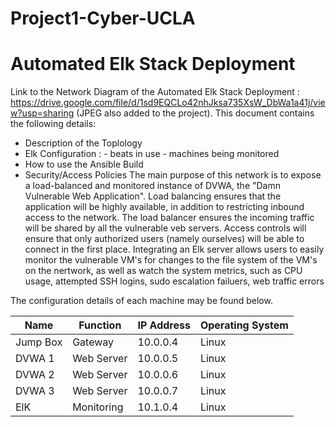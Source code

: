 # Project1-Cyber-UCLA
# Automated Elk Stack Deployment 
Link to the Network Diagram of the Automated Elk Stack Deployment : https://drive.google.com/file/d/1sd9EQCLo42nhJksa735XsW_DbWa1a41j/view?usp=sharing (JPEG also added to the project).
This document contains the following details:
- Description of the Toplology
- Elk Configuration : 
                    - beats in use
                    - machines being monitored
- How to use the Ansible Build
- Security/Access Policies
The main purpose of this network is to expose a load-balanced and monitored instance of DVWA, the "Damn Vulnerable Web Application".
Load balancing ensures that the application will be highly available, in addition to restricting inbound access to the network. The load balancer ensures the incoming traffic will be shared by all the vulnerable veb servers. Access controls will ensure that only authorized users (namely ourselves) will be able to connect in the first place.
Integrating an Elk server allows users to easily monitor the vulnerable VM's for changes to the file system of the VM's on the nertwork, as well as watch the system metrics, such as CPU usage, attempted SSH logins, sudo escalation failuers, web traffic errors 

The configuration details of each machine may be found below.

| Name     | Function | IP Address | Operating System |
|----------|----------|------------|------------------|
| Jump Box | Gateway  | 10.0.0.4   | Linux            |
| DVWA 1   |Web Server| 10.0.0.5   | Linux            |
| DVWA 2   |Web Server| 10.0.0.6   | Linux            |
| DVWA 3   |Web Server| 10.0.0.7   | Linux            |
| ElK      |Monitoring|  10.1.0.4  | Linux            |

